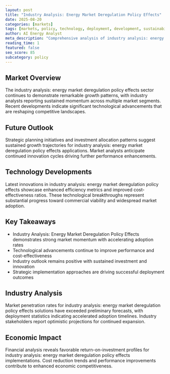 ```yaml
---
layout: post
title: "Industry Analysis: Energy Market Deregulation Policy Effects"
date: 2025-08-20
categories: [markets]
tags: [markets, policy, technology, deployment, development, sustainability]
author: AI Energy Analyst
meta_description: "Comprehensive analysis of industry analysis: energy market deregulation policy effects covering market trends, technology developments, and industry outlook. Discover key insights and future projections."
reading_time: 1
featured: false
seo_score: 85
subcategory: policy
---
```


## Market Overview

The industry analysis: energy market deregulation policy effects sector continues to demonstrate remarkable growth patterns, with industry analysts reporting sustained momentum across multiple market segments. Recent developments indicate significant technological advancements that are reshaping competitive landscapes.

## Future Outlook

Strategic planning initiatives and investment allocation patterns suggest sustained growth trajectories for industry analysis: energy market deregulation policy effects applications. Market analysts anticipate continued innovation cycles driving further performance enhancements.

## Technology Developments

Latest innovations in industry analysis: energy market deregulation policy effects showcase enhanced efficiency metrics and improved cost-effectiveness ratios. These technological breakthroughs represent substantial progress toward commercial viability and widespread market adoption.

## Key Takeaways

- Industry Analysis: Energy Market Deregulation Policy Effects demonstrates strong market momentum with accelerating adoption rates
- Technological advancements continue to improve performance and cost-effectiveness
- Industry outlook remains positive with sustained investment and innovation
- Strategic implementation approaches are driving successful deployment outcomes

## Industry Analysis

Market penetration rates for industry analysis: energy market deregulation policy effects solutions have exceeded preliminary forecasts, with deployment statistics indicating accelerated adoption timelines. Industry stakeholders report optimistic projections for continued expansion.

## Economic Impact

Financial analysis reveals favorable return-on-investment profiles for industry analysis: energy market deregulation policy effects implementations. Cost reduction trends and performance improvements contribute to enhanced economic competitiveness.

